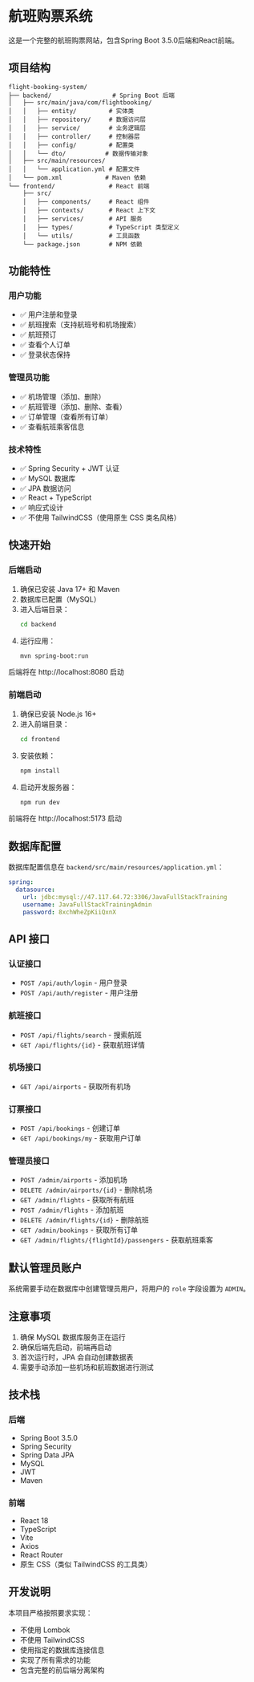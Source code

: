 # 航班购票系统

这是一个完整的航班购票网站，包含Spring Boot 3.5.0后端和React前端。

## 项目结构

```
flight-booking-system/
├── backend/                 # Spring Boot 后端
│   ├── src/main/java/com/flightbooking/
│   │   ├── entity/         # 实体类
│   │   ├── repository/     # 数据访问层
│   │   ├── service/        # 业务逻辑层
│   │   ├── controller/     # 控制器层
│   │   ├── config/         # 配置类
│   │   └── dto/           # 数据传输对象
│   ├── src/main/resources/
│   │   └── application.yml # 配置文件
│   └── pom.xml            # Maven 依赖
└── frontend/               # React 前端
    ├── src/
    │   ├── components/     # React 组件
    │   ├── contexts/       # React 上下文
    │   ├── services/       # API 服务
    │   ├── types/          # TypeScript 类型定义
    │   └── utils/          # 工具函数
    └── package.json        # NPM 依赖
```

## 功能特性

### 用户功能
- ✅ 用户注册和登录
- ✅ 航班搜索（支持航班号和机场搜索）
- ✅ 航班预订
- ✅ 查看个人订单
- ✅ 登录状态保持

### 管理员功能
- ✅ 机场管理（添加、删除）
- ✅ 航班管理（添加、删除、查看）
- ✅ 订单管理（查看所有订单）
- ✅ 查看航班乘客信息

### 技术特性
- ✅ Spring Security + JWT 认证
- ✅ MySQL 数据库
- ✅ JPA 数据访问
- ✅ React + TypeScript
- ✅ 响应式设计
- ✅ 不使用 TailwindCSS（使用原生 CSS 类名风格）

## 快速开始

### 后端启动

1. 确保已安装 Java 17+ 和 Maven
2. 数据库已配置（MySQL）
3. 进入后端目录：
   ```bash
   cd backend
   ```
4. 运行应用：
   ```bash
   mvn spring-boot:run
   ```

后端将在 http://localhost:8080 启动

### 前端启动

1. 确保已安装 Node.js 16+
2. 进入前端目录：
   ```bash
   cd frontend
   ```
3. 安装依赖：
   ```bash
   npm install
   ```
4. 启动开发服务器：
   ```bash
   npm run dev
   ```

前端将在 http://localhost:5173 启动

## 数据库配置

数据库配置信息在 `backend/src/main/resources/application.yml`：

```yaml
spring:
  datasource:
    url: jdbc:mysql://47.117.64.72:3306/JavaFullStackTraining
    username: JavaFullStackTrainingAdmin
    password: 8xchWheZpKiiQxnX
```

## API 接口

### 认证接口
- `POST /api/auth/login` - 用户登录
- `POST /api/auth/register` - 用户注册

### 航班接口
- `POST /api/flights/search` - 搜索航班
- `GET /api/flights/{id}` - 获取航班详情

### 机场接口
- `GET /api/airports` - 获取所有机场

### 订票接口
- `POST /api/bookings` - 创建订单
- `GET /api/bookings/my` - 获取用户订单

### 管理员接口
- `POST /admin/airports` - 添加机场
- `DELETE /admin/airports/{id}` - 删除机场
- `GET /admin/flights` - 获取所有航班
- `POST /admin/flights` - 添加航班
- `DELETE /admin/flights/{id}` - 删除航班
- `GET /admin/bookings` - 获取所有订单
- `GET /admin/flights/{flightId}/passengers` - 获取航班乘客

## 默认管理员账户

系统需要手动在数据库中创建管理员用户，将用户的 `role` 字段设置为 `ADMIN`。

## 注意事项

1. 确保 MySQL 数据库服务正在运行
2. 确保后端先启动，前端再启动
3. 首次运行时，JPA 会自动创建数据表
4. 需要手动添加一些机场和航班数据进行测试

## 技术栈

### 后端
- Spring Boot 3.5.0
- Spring Security
- Spring Data JPA
- MySQL
- JWT
- Maven

### 前端
- React 18
- TypeScript
- Vite
- Axios
- React Router
- 原生 CSS（类似 TailwindCSS 的工具类）

## 开发说明

本项目严格按照要求实现：
- 不使用 Lombok
- 不使用 TailwindCSS
- 使用指定的数据库连接信息
- 实现了所有需求的功能
- 包含完整的前后端分离架构 